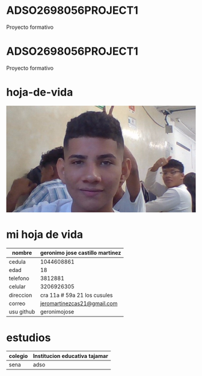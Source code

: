 # ADSO2698056PROJECT1
Proyecto formativo
# ADSO2698056PROJECT1
Proyecto formativo
# hoja-de-vida
![foto](https://github.com/geronimojose/hoja-de-vida/blob/main/WIN_20230227_08_12_43_Pro%20(2).jpg)
# mi hoja de vida
|nombre | geronimo jose castillo martinez |
|-------|--------------------------------|
|cedula | 1044608861                     |
|edad   | 18                             |
|telefono| 3812881                       |
|celular| 3206926305                     |
|direccion| cra 11a # 59a 21 los cusules |
|correo | jeromartinezcas21@gmail.com    |
|usu github|geronimojose                 |

# estudios

colegio| Institucion educativa tajamar |
-------|-------------------------------|
sena   | adso                          |